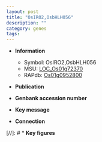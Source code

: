 ```yaml
---
layout: post
title: "OsIRO2,OsbHLH056"
description: ""
category: genes
tags: 
---
```


* **Information**  
    + Symbol: OsIRO2,OsbHLH056  
    + MSU: [LOC_Os01g72370](http://rice.uga.edu/cgi-bin/ORF_infopage.cgi?orf=LOC_Os01g72370)  
    + RAPdb: [Os01g0952800](http://rapdb.dna.affrc.go.jp/viewer/gbrowse_details/irgsp1?name=Os01g0952800)  

* **Publication**  

* **Genbank accession number**  

* **Key message**  

* **Connection**  

[//]: # * **Key figures**  


